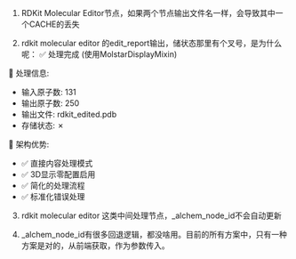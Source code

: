 1. RDKit Molecular Editor节点，如果两个节点输出文件名一样，会导致其中一个CACHE的丢失

2. rdkit molecular editor 的edit_report输出，储状态那里有个叉号，是为什么呢：
✅ 处理完成 (使用MolstarDisplayMixin)       

  🔧 处理信息:
  - 输入原子数: 131
  - 输出原子数: 250
  - 输出文件: rdkit_edited.pdb
  - 存储状态: ✗

  🎯 架构优势:
  - ✅ 直接内容处理模式
  - ✅ 3D显示零配置启用
  - ✅ 简化的处理流程
  - ✅ 标准化错误处理

3.  rdkit molecular editor 这类中间处理节点，_alchem_node_id不会自动更新
  
4. _alchem_node_id有很多回退逻辑，都没啥用。目前的所有方案中，只有一种方案是对的，从前端获取，作为参数传入。